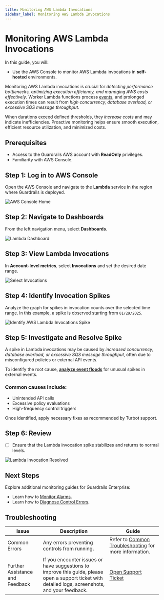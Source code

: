 ```yaml
---
title: Monitoring AWS Lambda Invocations
sidebar_label: Monitoring AWS Lambda Invocations
---
```


# Monitoring AWS Lambda Invocations

In this guide, you will:
- Use the AWS Console to monitor AWS Lambda invocations in **self-hosted** environments.

Monitoring AWS Lambda invocations is crucial for *detecting performance bottlenecks, optimizing execution efficiency, and managing AWS costs effectively*. Worker Lambda functions process [events](/guardrails/docs/guides/azure/real-time-events#configuring-real-time-events), and prolonged execution times can result from *high concurrency, database overload, or excessive SQS message throughput*.

When durations exceed defined thresholds, they *increase costs* and may indicate inefficiencies. Proactive monitoring helps ensure smooth execution, efficient resource utilization, and minimized costs.

## Prerequisites

- Access to the Guardrails AWS account with **ReadOnly** privileges.
- Familiarity with AWS Console.


## Step 1: Log in to AWS Console

Open the AWS Console and navigate to the **Lambda** service in the region where Guardrails is deployed.

![AWS Console Home](/images/docs/guardrails/guides/hosting-guardrails/monitoring/investigate-lambda-invocation/aws-console-home.png)

## Step 2: Navigate to Dashboards

From the left navigation menu, select **Dashboards**.

![Lambda Dashboard](/images/docs/guardrails/guides/hosting-guardrails/monitoring/investigate-lambda-invocation/aws-lambda-dashboard-select.png)

## Step 3: View Lambda Invocations

In **Account-level metrics**, select **Invocations** and set the desired date range.

![Select Invocations](/images/docs/guardrails/guides/hosting-guardrails/monitoring/investigate-lambda-invocation/aws-lambda-select-invocations.png)

## Step 4: Identify Invocation Spikes

Analyze the graph for spikes in invocation counts over the selected time range. In this example, a spike is observed starting from `01/29/2025`.

![Identify AWS Lambda Invocations Spike](/images/docs/guardrails/guides/hosting-guardrails/monitoring/investigate-lambda-invocation/aws-lambda-invocations-spike.png)

## Step 5: Investigate and Resolve Spike

A spike in Lambda invocations may be caused by *increased concurrency, database overload, or excessive SQS message throughput*, often due to misconfigured policies or external API events.

To identify the root cause, [**analyze event floods**](/guardrails/docs/guides/hosting-guardrails/monitoring/investigate-event-flood) for unusual spikes in external events.

### Common causes include:
- Unintended API calls
- Excessive policy evaluations
- High-frequency control triggers

Once identified, apply necessary fixes as recommended by Turbot support.

## Step 6: Review

- [ ] Ensure that the Lambda invocation spike stabilizes and returns to normal levels.

![Lambda Invocation Resolved](/images/docs/guardrails/guides/hosting-guardrails/monitoring/investigate-lambda-invocation/aws-lambda-invocations-resolved.png)


## Next Steps

Explore additional monitoring guides for Guardrails Enterprise:

- Learn how to [Monitor Alarms](https://turbot.com/guardrails/docs/guides/hosting-guardrails/monitoring/diagnose-control-error).
- Learn how to [Diagnose Control Errors](/guardrails/docs/guides/hosting-guardrails/monitoring/diagnose-control-error).

## Troubleshooting

| **Issue**                           | **Description**                                                                                          | **Guide** |
|--------------------------------------|----------------------------------------------------------------------------------------------------------|-----------------------------------------------------|
| Common Errors                        | Any errors preventing controls from running.                                                            | Refer to [Common Troubleshooting](/guardrails/docs/guides/troubleshooting) for more information. |
| Further Assistance and Feedback | If you encounter issues or have suggestions to improve this guide, please open a support ticket with detailed logs, screenshots, and your feedback. | [Open Support Ticket](https://support.turbot.com) |